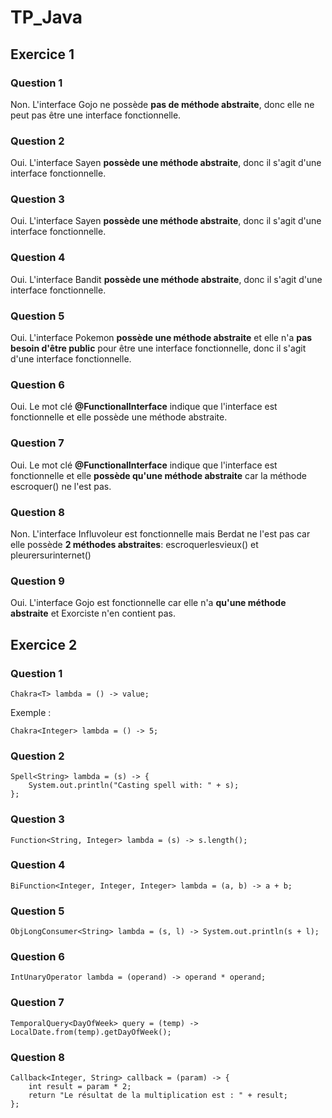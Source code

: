 # TP_Java

## Exercice 1

### Question 1
Non. L'interface Gojo ne possède **pas de méthode abstraite**, donc elle ne peut pas être une interface fonctionnelle.

### Question 2
Oui. L'interface Sayen **possède une méthode abstraite**, donc il s'agit d'une interface fonctionnelle.

### Question 3
Oui. L'interface Sayen **possède une méthode abstraite**, donc il s'agit d'une interface fonctionnelle.

### Question 4
Oui. L'interface Bandit **possède une méthode abstraite**, donc il s'agit d'une interface fonctionnelle.

### Question 5
Oui. L'interface Pokemon **possède une méthode abstraite** et elle n'a **pas besoin d'être public** pour être une interface fonctionnelle, donc il s'agit d'une interface fonctionnelle.

### Question 6
Oui. Le mot clé **@FunctionalInterface** indique que l'interface est fonctionnelle et elle possède une méthode abstraite.

### Question 7
Oui. Le mot clé **@FunctionalInterface** indique que l'interface est fonctionnelle et elle **possède qu'une méthode abstraite** car la méthode escroquer() ne l'est pas.

### Question 8
Non. L'interface Influvoleur est fonctionnelle mais Berdat ne l'est pas car elle possède **2 méthodes abstraites**: escroquerlesvieux() et pleurersurinternet()

### Question 9
Oui. L'interface Gojo est fonctionnelle car elle n'a **qu'une méthode abstraite** et Exorciste n'en contient pas.


## Exercice 2

### Question 1
```
Chakra<T> lambda = () -> value;
```
Exemple :
```
Chakra<Integer> lambda = () -> 5;
```

### Question 2
```
Spell<String> lambda = (s) -> {
    System.out.println("Casting spell with: " + s);
};
```

### Question 3
```
Function<String, Integer> lambda = (s) -> s.length();
```

### Question 4
```
BiFunction<Integer, Integer, Integer> lambda = (a, b) -> a + b;
```

### Question 5
```
ObjLongConsumer<String> lambda = (s, l) -> System.out.println(s + l);
```

### Question 6
```
IntUnaryOperator lambda = (operand) -> operand * operand;
```

### Question 7
```
TemporalQuery<DayOfWeek> query = (temp) -> LocalDate.from(temp).getDayOfWeek();
```

### Question 8
```
Callback<Integer, String> callback = (param) -> {
    int result = param * 2;
    return "Le résultat de la multiplication est : " + result;
};
```


